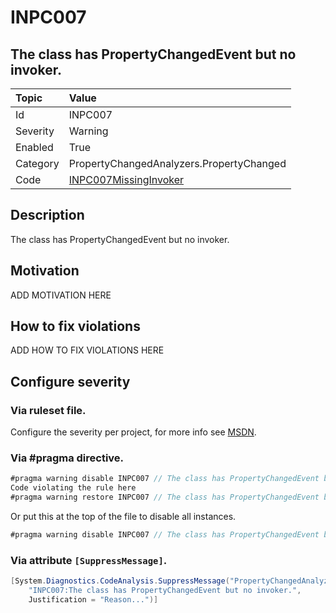 # INPC007
## The class has PropertyChangedEvent but no invoker.

| Topic    | Value
| :--      | :--
| Id       | INPC007
| Severity | Warning
| Enabled  | True
| Category | PropertyChangedAnalyzers.PropertyChanged
| Code     | [INPC007MissingInvoker]([INPC007MissingInvoker](https://github.com/DotNetAnalyzers/PropertyChangedAnalyzers/blob/master/PropertyChangedAnalyzers/INPC007MissingInvoker.cs))

## Description

The class has PropertyChangedEvent but no invoker.

## Motivation

ADD MOTIVATION HERE

## How to fix violations

ADD HOW TO FIX VIOLATIONS HERE

<!-- start generated config severity -->
## Configure severity

### Via ruleset file.

Configure the severity per project, for more info see [MSDN](https://msdn.microsoft.com/en-us/library/dd264949.aspx).

### Via #pragma directive.
```C#
#pragma warning disable INPC007 // The class has PropertyChangedEvent but no invoker.
Code violating the rule here
#pragma warning restore INPC007 // The class has PropertyChangedEvent but no invoker.
```

Or put this at the top of the file to disable all instances.
```C#
#pragma warning disable INPC007 // The class has PropertyChangedEvent but no invoker.
```

### Via attribute `[SuppressMessage]`.

```C#
[System.Diagnostics.CodeAnalysis.SuppressMessage("PropertyChangedAnalyzers.PropertyChanged", 
    "INPC007:The class has PropertyChangedEvent but no invoker.", 
    Justification = "Reason...")]
```
<!-- end generated config severity -->